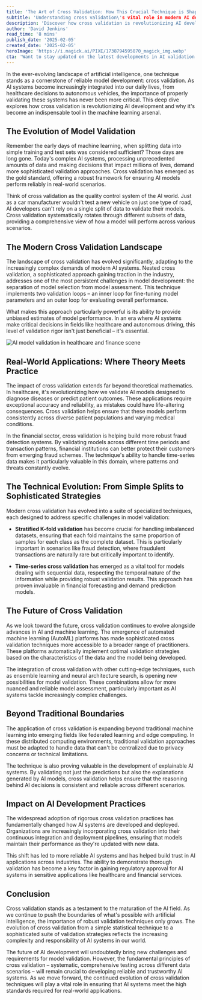 ```yaml
---
title: 'The Art of Cross Validation: How This Crucial Technique is Shaping the Future of AI'
subtitle: 'Understanding cross validation\'s vital role in modern AI development'
description: 'Discover how cross validation is revolutionizing AI development, ensuring reliable model performance in real-world scenarios. From healthcare to finance, learn about its impact on AI systems and how it's become indispensable in the AI toolkit.'
author: 'David Jenkins'
read_time: '8 mins'
publish_date: '2025-02-05'
created_date: '2025-02-05'
heroImage: 'https://i.magick.ai/PIXE/1738794595870_magick_img.webp'
cta: 'Want to stay updated on the latest developments in AI validation techniques? Follow us on LinkedIn for expert insights and industry updates on cross validation and other crucial AI topics!'
---
```


In the ever-evolving landscape of artificial intelligence, one technique stands as a cornerstone of reliable model development: cross validation. As AI systems become increasingly integrated into our daily lives, from healthcare decisions to autonomous vehicles, the importance of properly validating these systems has never been more critical. This deep dive explores how cross validation is revolutionizing AI development and why it's become an indispensable tool in the machine learning arsenal.

## The Evolution of Model Validation

Remember the early days of machine learning, when splitting data into simple training and test sets was considered sufficient? Those days are long gone. Today's complex AI systems, processing unprecedented amounts of data and making decisions that impact millions of lives, demand more sophisticated validation approaches. Cross validation has emerged as the gold standard, offering a robust framework for ensuring AI models perform reliably in real-world scenarios.

Think of cross validation as the quality control system of the AI world. Just as a car manufacturer wouldn't test a new vehicle on just one type of road, AI developers can't rely on a single split of data to validate their models. Cross validation systematically rotates through different subsets of data, providing a comprehensive view of how a model will perform across various scenarios.

## The Modern Cross Validation Landscape

The landscape of cross validation has evolved significantly, adapting to the increasingly complex demands of modern AI systems. Nested cross validation, a sophisticated approach gaining traction in the industry, addresses one of the most persistent challenges in model development: the separation of model selection from model assessment. This technique implements two validation loops – an inner loop for fine-tuning model parameters and an outer loop for evaluating overall performance.

What makes this approach particularly powerful is its ability to provide unbiased estimates of model performance. In an era where AI systems make critical decisions in fields like healthcare and autonomous driving, this level of validation rigor isn't just beneficial – it's essential.

![AI model validation in healthcare and finance scene](https://i.magick.ai/PIXE/1738794595874_magick_img.webp)

## Real-World Applications: Where Theory Meets Practice

The impact of cross validation extends far beyond theoretical mathematics. In healthcare, it's revolutionizing how we validate AI models designed to diagnose diseases or predict patient outcomes. These applications require exceptional accuracy and reliability, as mistakes could have life-altering consequences. Cross validation helps ensure that these models perform consistently across diverse patient populations and varying medical conditions.

In the financial sector, cross validation is helping build more robust fraud detection systems. By validating models across different time periods and transaction patterns, financial institutions can better protect their customers from emerging fraud schemes. The technique's ability to handle time-series data makes it particularly valuable in this domain, where patterns and threats constantly evolve.

## The Technical Evolution: From Simple Splits to Sophisticated Strategies

Modern cross validation has evolved into a suite of specialized techniques, each designed to address specific challenges in model validation:

- **Stratified K-fold validation** has become crucial for handling imbalanced datasets, ensuring that each fold maintains the same proportion of samples for each class as the complete dataset. This is particularly important in scenarios like fraud detection, where fraudulent transactions are naturally rare but critically important to identify.

- **Time-series cross validation** has emerged as a vital tool for models dealing with sequential data, respecting the temporal nature of the information while providing robust validation results. This approach has proven invaluable in financial forecasting and demand prediction models.

## The Future of Cross Validation

As we look toward the future, cross validation continues to evolve alongside advances in AI and machine learning. The emergence of automated machine learning (AutoML) platforms has made sophisticated cross validation techniques more accessible to a broader range of practitioners. These platforms automatically implement optimal validation strategies based on the characteristics of the data and the model being developed.

The integration of cross validation with other cutting-edge techniques, such as ensemble learning and neural architecture search, is opening new possibilities for model validation. These combinations allow for more nuanced and reliable model assessment, particularly important as AI systems tackle increasingly complex challenges.

## Beyond Traditional Boundaries

The application of cross validation is expanding beyond traditional machine learning into emerging fields like federated learning and edge computing. In these distributed computing environments, traditional validation approaches must be adapted to handle data that can't be centralized due to privacy concerns or technical limitations.

The technique is also proving valuable in the development of explainable AI systems. By validating not just the predictions but also the explanations generated by AI models, cross validation helps ensure that the reasoning behind AI decisions is consistent and reliable across different scenarios.

## Impact on AI Development Practices

The widespread adoption of rigorous cross validation practices has fundamentally changed how AI systems are developed and deployed. Organizations are increasingly incorporating cross validation into their continuous integration and deployment pipelines, ensuring that models maintain their performance as they're updated with new data.

This shift has led to more reliable AI systems and has helped build trust in AI applications across industries. The ability to demonstrate thorough validation has become a key factor in gaining regulatory approval for AI systems in sensitive applications like healthcare and financial services.

## Conclusion

Cross validation stands as a testament to the maturation of the AI field. As we continue to push the boundaries of what's possible with artificial intelligence, the importance of robust validation techniques only grows. The evolution of cross validation from a simple statistical technique to a sophisticated suite of validation strategies reflects the increasing complexity and responsibility of AI systems in our world.

The future of AI development will undoubtedly bring new challenges and requirements for model validation. However, the fundamental principles of cross validation – systematic, comprehensive testing across different data scenarios – will remain crucial to developing reliable and trustworthy AI systems. As we move forward, the continued evolution of cross validation techniques will play a vital role in ensuring that AI systems meet the high standards required for real-world applications.